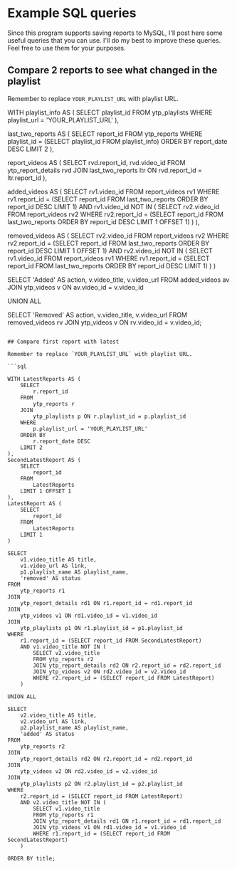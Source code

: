 # Example SQL queries

Since this program supports saving reports to MySQL, I'll post here some useful queries that you can use.
I'll do my best to improve these queries. Feel free to use them for your purposes.

## Compare 2 reports to see what changed in the playlist

Remember to replace `YOUR_PLAYLIST_URL` with playlist URL.

WITH playlist_info AS (
    SELECT playlist_id
    FROM ytp_playlists
    WHERE playlist_url = 'YOUR_PLAYLIST_URL'
),


last_two_reports AS (
    SELECT report_id
    FROM ytp_reports
    WHERE playlist_id = (SELECT playlist_id FROM playlist_info)
    ORDER BY report_date DESC
    LIMIT 2
),

report_videos AS (
    SELECT rvd.report_id, rvd.video_id
    FROM ytp_report_details rvd
    JOIN last_two_reports ltr ON rvd.report_id = ltr.report_id
),

added_videos AS (
    SELECT rv1.video_id
    FROM report_videos rv1
    WHERE rv1.report_id = (SELECT report_id FROM last_two_reports ORDER BY report_id DESC LIMIT 1)
    AND rv1.video_id NOT IN (
        SELECT rv2.video_id
        FROM report_videos rv2
        WHERE rv2.report_id = (SELECT report_id FROM last_two_reports ORDER BY report_id DESC LIMIT 1 OFFSET 1)
    )
),

removed_videos AS (
    SELECT rv2.video_id
    FROM report_videos rv2
    WHERE rv2.report_id = (SELECT report_id FROM last_two_reports ORDER BY report_id DESC LIMIT 1 OFFSET 1)
    AND rv2.video_id NOT IN (
        SELECT rv1.video_id
        FROM report_videos rv1
        WHERE rv1.report_id = (SELECT report_id FROM last_two_reports ORDER BY report_id DESC LIMIT 1)
    )
)

SELECT 'Added' AS action, v.video_title, v.video_url
FROM added_videos av
JOIN ytp_videos v ON av.video_id = v.video_id

UNION ALL

SELECT 'Removed' AS action, v.video_title, v.video_url
FROM removed_videos rv
JOIN ytp_videos v ON rv.video_id = v.video_id;

```

## Compare first report with latest

Remember to replace `YOUR_PLAYLIST_URL` with playlist URL.

```sql

WITH LatestReports AS (
    SELECT 
        r.report_id
    FROM 
        ytp_reports r
    JOIN 
        ytp_playlists p ON r.playlist_id = p.playlist_id
    WHERE 
        p.playlist_url = 'YOUR_PLAYLIST_URL'
    ORDER BY 
        r.report_date DESC
    LIMIT 2
),
SecondLatestReport AS (
    SELECT 
        report_id 
    FROM 
        LatestReports 
    LIMIT 1 OFFSET 1
),
LatestReport AS (
    SELECT 
        report_id 
    FROM 
        LatestReports 
    LIMIT 1
)

SELECT 
    v1.video_title AS title, 
    v1.video_url AS link, 
    p1.playlist_name AS playlist_name, 
    'removed' AS status
FROM 
    ytp_reports r1
JOIN 
    ytp_report_details rd1 ON r1.report_id = rd1.report_id
JOIN 
    ytp_videos v1 ON rd1.video_id = v1.video_id
JOIN 
    ytp_playlists p1 ON r1.playlist_id = p1.playlist_id
WHERE 
    r1.report_id = (SELECT report_id FROM SecondLatestReport) 
    AND v1.video_title NOT IN (
        SELECT v2.video_title 
        FROM ytp_reports r2
        JOIN ytp_report_details rd2 ON r2.report_id = rd2.report_id
        JOIN ytp_videos v2 ON rd2.video_id = v2.video_id
        WHERE r2.report_id = (SELECT report_id FROM LatestReport)
    )

UNION ALL

SELECT 
    v2.video_title AS title, 
    v2.video_url AS link, 
    p2.playlist_name AS playlist_name, 
    'added' AS status
FROM 
    ytp_reports r2
JOIN 
    ytp_report_details rd2 ON r2.report_id = rd2.report_id
JOIN 
    ytp_videos v2 ON rd2.video_id = v2.video_id
JOIN 
    ytp_playlists p2 ON r2.playlist_id = p2.playlist_id
WHERE 
    r2.report_id = (SELECT report_id FROM LatestReport)
    AND v2.video_title NOT IN (
        SELECT v1.video_title 
        FROM ytp_reports r1
        JOIN ytp_report_details rd1 ON r1.report_id = rd1.report_id
        JOIN ytp_videos v1 ON rd1.video_id = v1.video_id
        WHERE r1.report_id = (SELECT report_id FROM SecondLatestReport)
    )

ORDER BY title;


```
